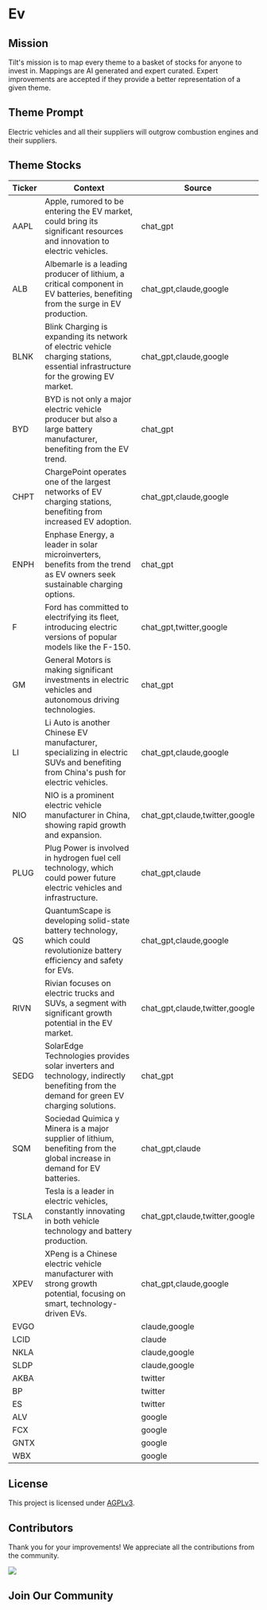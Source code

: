 <!--[[[cog
import cog
import json
with open('config.json') as file:
  config = json.load(file)
  cog.outl(f"# {config['name'].title()}")
]]]-->
# Ev
<!--//[[[end]]]-->

## Mission

Tilt's mission is to map every theme to a basket of stocks for anyone to invest in. Mappings are AI generated and expert curated.
Expert improvements are accepted if they provide a better representation of a given theme.

## Theme Prompt
<!--[[[cog
import cog
import json
with open('config.json') as file:
  config = json.load(file)
  cog.outl(config['prompt'])
]]]-->
Electric vehicles and all their suppliers will outgrow combustion engines and their suppliers.
<!--[[[end]]]-->

## Theme Stocks

<!--[[[cog
import cog
import csv
import json

with open('context.json') as file:
  contexts = json.load(file)

def _get_context_str_for_ticker(ticker):
  try:
    context = contexts[ticker]
    context_str = context['chat_gpt'] or context['claude'] or ""
  except KeyError:
    context_str = ""

  return context_str

cog.outl("| Ticker  | Context | Source |")
cog.outl("| ------- | ---- | ---- |")

with open('theme.csv') as file:
  reader = csv.reader(file)
  next(reader) # skip the header
  for row in reader:
    context_str = _get_context_str_for_ticker(row[0])
    cog.outl(f"| {row[0]} | {context_str} | {row[1]} |")
]]]-->
| Ticker  | Context | Source |
| ------- | ---- | ---- |
| AAPL | Apple, rumored to be entering the EV market, could bring its significant resources and innovation to electric vehicles. | chat_gpt |
| ALB | Albemarle is a leading producer of lithium, a critical component in EV batteries, benefiting from the surge in EV production. | chat_gpt,claude,google |
| BLNK | Blink Charging is expanding its network of electric vehicle charging stations, essential infrastructure for the growing EV market. | chat_gpt,claude,google |
| BYD | BYD is not only a major electric vehicle producer but also a large battery manufacturer, benefiting from the EV trend. | chat_gpt |
| CHPT | ChargePoint operates one of the largest networks of EV charging stations, benefiting from increased EV adoption. | chat_gpt,claude,google |
| ENPH | Enphase Energy, a leader in solar microinverters, benefits from the trend as EV owners seek sustainable charging options. | chat_gpt |
| F | Ford has committed to electrifying its fleet, introducing electric versions of popular models like the F-150. | chat_gpt,twitter,google |
| GM | General Motors is making significant investments in electric vehicles and autonomous driving technologies. | chat_gpt |
| LI | Li Auto is another Chinese EV manufacturer, specializing in electric SUVs and benefiting from China's push for electric vehicles. | chat_gpt,claude,google |
| NIO | NIO is a prominent electric vehicle manufacturer in China, showing rapid growth and expansion. | chat_gpt,claude,twitter,google |
| PLUG | Plug Power is involved in hydrogen fuel cell technology, which could power future electric vehicles and infrastructure. | chat_gpt,claude |
| QS | QuantumScape is developing solid-state battery technology, which could revolutionize battery efficiency and safety for EVs. | chat_gpt,claude,google |
| RIVN | Rivian focuses on electric trucks and SUVs, a segment with significant growth potential in the EV market. | chat_gpt,claude,twitter,google |
| SEDG | SolarEdge Technologies provides solar inverters and technology, indirectly benefiting from the demand for green EV charging solutions. | chat_gpt |
| SQM | Sociedad Quimica y Minera is a major supplier of lithium, benefiting from the global increase in demand for EV batteries. | chat_gpt,claude |
| TSLA | Tesla is a leader in electric vehicles, constantly innovating in both vehicle technology and battery production. | chat_gpt,claude,twitter,google |
| XPEV | XPeng is a Chinese electric vehicle manufacturer with strong growth potential, focusing on smart, technology-driven EVs. | chat_gpt,claude,google |
| EVGO |  | claude,google |
| LCID |  | claude |
| NKLA |  | claude,google |
| SLDP |  | claude,google |
| AKBA |  | twitter |
| BP |  | twitter |
| ES |  | twitter |
| ALV |  | google |
| FCX |  | google |
| GNTX |  | google |
| WBX |  | google |
<!--[[[end]]]-->

## License

<p>
This project is licensed under <a href="./LICENSE">AGPLv3</a>.
</p>


## Contributors

Thank you for your improvements! We appreciate all the contributions from the community.

<!--[[[cog
import cog
import json
with open('config.json') as file:
  config = json.load(file)
  repo = config['github_repo'].lower()
  cog.outl(f'<a href="https://github.com/gettilt/{repo}/graphs/contributors">')
  cog.outl(f'  <img src="https://contrib.rocks/image?repo=gettilt/{repo}" />')
  cog.outl('</a>')
]]]-->
<a href="https://github.com/gettilt/ev/graphs/contributors">
  <img src="https://contrib.rocks/image?repo=gettilt/ev" />
</a>
<!--[[[end]]]-->

## Join Our Community

<a href="https://discord.gg/4vYMhRpaMY" target="_blank">
<img src="https://discord.com/api/guilds/1179775688421683220/widget.png?style=banner3" alt="">
</a>
